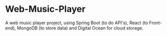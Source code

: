 # Web-Music-Player
A web music player project, using Spring Boot (to do API's), React (to Front-end), MongoDB (to store data)  and Digital Ocean for cloud storage.
